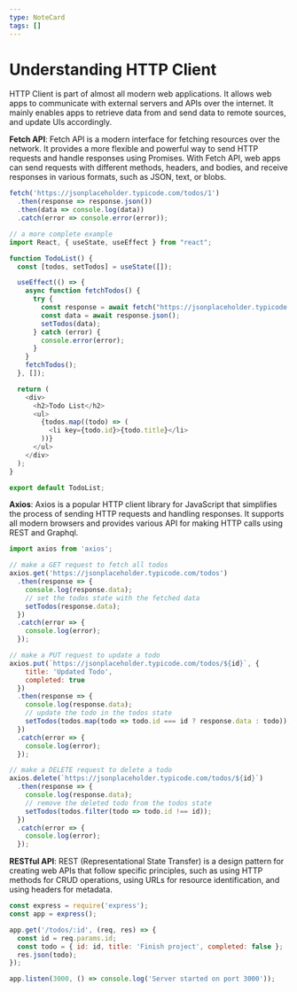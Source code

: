 ```yaml
---
type: NoteCard
tags: []
---
```


# Understanding HTTP Client
HTTP Client is part of almost all modern web applications. It allows web apps to communicate with external servers and APIs over the internet. It mainly enables apps to retrieve data from and send data to remote sources, and update UIs accordingly.

**Fetch API**: Fetch API is a modern interface for fetching resources over the network. It provides a more flexible and powerful way to send HTTP requests and handle responses using Promises. With Fetch API, web apps can send requests with different methods, headers, and bodies, and receive responses in various formats, such as JSON, text, or blobs.

```js
fetch('https://jsonplaceholder.typicode.com/todos/1')
  .then(response => response.json())
  .then(data => console.log(data))
  .catch(error => console.error(error));

// a more complete example
import React, { useState, useEffect } from "react";

function TodoList() {
  const [todos, setTodos] = useState([]);

  useEffect(() => {
    async function fetchTodos() {
      try {
        const response = await fetch("https://jsonplaceholder.typicode.com/todos");
        const data = await response.json();
        setTodos(data);
      } catch (error) {
        console.error(error);
      }
    }
    fetchTodos();
  }, []);

  return (
    <div>
      <h2>Todo List</h2>
      <ul>
        {todos.map((todo) => (
          <li key={todo.id}>{todo.title}</li>
        ))}
      </ul>
    </div>
  );
}

export default TodoList;
```

**Axios**: Axios is a popular HTTP client library for JavaScript that simplifies the process of sending HTTP requests and handling responses. It supports all modern browsers and provides various API for making HTTP calls using REST and Graphql.

```js
import axios from 'axios';

// make a GET request to fetch all todos
axios.get('https://jsonplaceholder.typicode.com/todos')
  .then(response => {
    console.log(response.data);
    // set the todos state with the fetched data
    setTodos(response.data);
  })
  .catch(error => {
    console.log(error);
  });

// make a PUT request to update a todo
axios.put(`https://jsonplaceholder.typicode.com/todos/${id}`, {
    title: 'Updated Todo',
    completed: true
  })
  .then(response => {
    console.log(response.data);
    // update the todo in the todos state
    setTodos(todos.map(todo => todo.id === id ? response.data : todo));
  })
  .catch(error => {
    console.log(error);
  });

// make a DELETE request to delete a todo
axios.delete(`https://jsonplaceholder.typicode.com/todos/${id}`)
  .then(response => {
    console.log(response.data);
    // remove the deleted todo from the todos state
    setTodos(todos.filter(todo => todo.id !== id));
  })
  .catch(error => {
    console.log(error);
  });
```

**RESTful API**: REST (Representational State Transfer) is a design pattern for creating web APIs that follow specific principles, such as using HTTP methods for CRUD operations, using URLs for resource identification, and using headers for metadata.

```js
const express = require('express');
const app = express();

app.get('/todos/:id', (req, res) => {
  const id = req.params.id;
  const todo = { id: id, title: 'Finish project', completed: false };
  res.json(todo);
});

app.listen(3000, () => console.log('Server started on port 3000'));
```